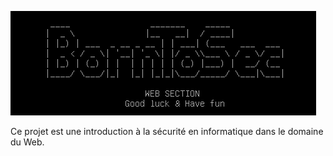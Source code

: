 ![BornToSec](ressources/bck.png)

Ce projet est une introduction à la sécurité en informatique dans le domaine du Web.

